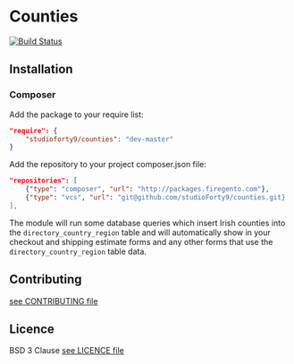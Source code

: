 # Counties

[![Build Status](https://travis-ci.org/StudioForty9/Counties.svg?branch=master)](https://travis-ci.org/StudioForty9/Counties)

## Installation

### Composer

Add the package to your require list:

```json
"require": {
    "studioforty9/counties": "dev-master"
}
```

Add the repository to your project composer.json file:

```json
"repositories": [
    {"type": "composer", "url": "http://packages.firegento.com"},
    {"type": "vcs", "url": "git@github.com/studioForty9/counties.git}
],
```

The module will run some database queries which insert Irish counties into the `directory_country_region` table and will automatically show in your checkout and shipping estimate forms and any other forms that use the `directory_country_region` table data.


## Contributing

[see CONTRIBUTING file](https://github.com/studioforty9/counties/blob/master/CONTRIBUTING.md)

## Licence

BSD 3 Clause [see LICENCE file](https://github.com/studioforty9/counties/blob/master/LICENCE)

